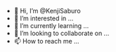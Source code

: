 - 👋 Hi, I’m @KenjiSaburo
- 👀 I’m interested in ...
- 🌱 I’m currently learning ...
- 💞️ I’m looking to collaborate on ...
- 📫 How to reach me ...

<!---
KenjiSaburo/KenjiSaburo is a ✨ special ✨ repository because its `README.md` (this file) appears on your GitHub profile.
You can click the Preview link to take a look at your changes.
--->
